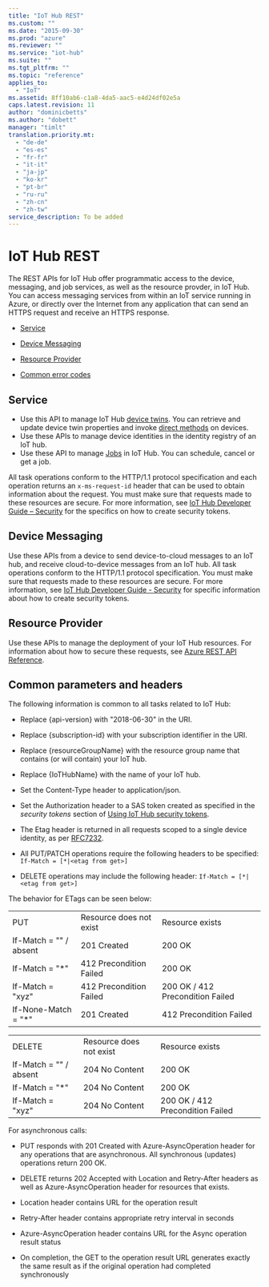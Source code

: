 ```yaml
---
title: "IoT Hub REST"
ms.custom: ""
ms.date: "2015-09-30"
ms.prod: "azure"
ms.reviewer: ""
ms.service: "iot-hub"
ms.suite: ""
ms.tgt_pltfrm: ""
ms.topic: "reference"
applies_to: 
  - "IoT"
ms.assetid: 8ff10ab6-c1a8-4da5-aac5-e4d24df02e5a
caps.latest.revision: 11
author: "dominicbetts"
ms.author: "dobett"
manager: "timlt"
translation.priority.mt: 
  - "de-de"
  - "es-es"
  - "fr-fr"  
  - "it-it"
  - "ja-jp"
  - "ko-kr"
  - "pt-br"
  - "ru-ru"
  - "zh-cn"
  - "zh-tw"
service_description: To be added
---
```

# IoT Hub REST
The REST APIs for IoT Hub offer programmatic access to the device, messaging, and job services, as well as the resource provder, in IoT Hub. You can access messaging services from within an IoT service running in Azure, or directly over the Internet from any application that can send an HTTPS request and receive an HTTPS response. 
  
-   [Service](https://docs.microsoft.com/en-us/rest/api/iothub/device)

-   [Device Messaging](https://docs.microsoft.com/en-us/rest/api/iothub/device)  
  
-   [Resource Provider](xref:management.azure.com.iothub.iothubresource)  
  
-   [Common error codes](common-error-codes.md)

## Service 
* Use this API to manage IoT Hub [device twins](https://docs.microsoft.com/azure/iot-hub/iot-hub-devguide-device-twins). You can retrieve and update device twin properties and invoke [direct methods](https://docs.microsoft.com/azure/iot-hub/iot-hub-devguide-direct-methods) on devices. 
* Use these APIs to manage device identities in the identity registry of an IoT hub.   
* Use these API to manage [Jobs](https://docs.microsoft.com/en-us/azure/iot-hub/iot-hub-devguide-jobs) in IoT Hub. You can schedule, cancel or get a job.  

All task operations conform to the HTTP/1.1 protocol specification and each operation returns an `x-ms-request-id` header that can be used to obtain information about the request. You must make sure that requests made to these resources are secure. For more information, see [IoT Hub Developer Guide – Security](https://azure.microsoft.com/documentation/articles/iot-hub-devguide#security)  for the specifics on how to create security tokens.

## Device Messaging
Use these APIs from a device to send device-to-cloud messages to an IoT hub, and receive cloud-to-device messages from an IoT hub. All task operations conform to the HTTP/1.1 protocol specification. You must make sure that requests made to these resources are secure. For more information, see [IoT Hub Developer Guide - Security](https://docs.microsoft.com/azure/iot-hub/iot-hub-devguide-security) for specific information about how to create security tokens.

## Resource Provider
Use these APIs to manage the deployment of your IoT Hub resources. For information about how to secure these requests, see [Azure REST API Reference](https://docs.microsoft.com/rest/api/).
  
## Common parameters and headers  
 The following information is common to all tasks related to IoT Hub:
  
-   Replace {api-version} with "2018-06-30" in the URI.
  
-   Replace {subscription-id} with your subscription identifier in the URI.
  
-   Replace {resourceGroupName} with the resource group name that contains (or will contain) your IoT hub.
  
-   Replace {IoTHubName} with the name of your IoT hub.
  
-   Set the Content-Type header to application/json.
  
-   Set the Authorization header to a SAS token created as specified in the *security tokens* section of [Using IoT Hub security tokens](https://docs.microsoft.com/azure/iot-hub/iot-hub-devguide-security).
  
-   The Etag header is returned in all requests scoped to a single device identity, as per [RFC7232](https://www.google.com/url?sa=t&rct=j&q=&esrc=s&source=web&cd=1&cad=rja&uact=8&ved=0CB8QFjAAahUKEwj799zo3N3HAhXMO4gKHSdKBTM&url=https%3A%2F%2Ftools.ietf.org%2Fhtml%2Frfc7232&usg=AFQjCNGs7xYLCVYw5XorAUXCdYNFqhgUNw&sig2=sxFg4W4iBNY4cnw2ZC1dAw).

-   All PUT/PATCH operations require the following headers to be specified: `If-Match = [*|<etag from get>]`  
  
-   DELETE operations may include the following header: `If-Match = [*|<etag from get>]`  
  
The behavior for ETags can be seen below:  
  
||||  
|-|-|-|  
|PUT|Resource does not exist|Resource exists|  
|If-Match = "" / absent|201 Created|200 OK|  
|If-Match = "*"|412 Precondition Failed|200 OK|  
|If-Match = "xyz"|412 Precondition Failed|200 OK / 412 Precondition Failed|  
|If-None-Match = "*"|201 Created|412 Precondition Failed|  
  
||||  
|-|-|-|  
|DELETE|Resource does not exist|Resource exists|  
|If-Match = "" / absent|204 No Content|200 OK|  
|If-Match = "*"|204 No Content|200 OK|  
|If-Match = "xyz"|204 No Content|200 OK / 412 Precondition Failed|  

For asynchronous calls:  
  
-   PUT responds with 201 Created with Azure-AsyncOperation header for any operations that are asynchronous.  All synchronous (updates) operations return 200 OK.  
  
-   DELETE returns 202 Accepted with Location and Retry-After headers as well as Azure-AsyncOperation header for resources that exists.  
  
-   Location header contains URL for the operation result  
  
-   Retry-After header contains appropriate retry interval in seconds  
  
-   Azure-AsyncOperation header contains URL for the Async operation result status  
  
-   On completion, the GET to the operation result URL generates exactly the same result as if the original operation had completed synchronously

